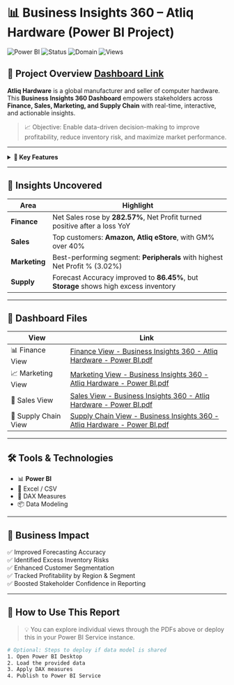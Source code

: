# 📊 Business Insights 360 – Atliq Hardware (Power BI Project)

![Power BI](https://img.shields.io/badge/Tool-Power%20BI-yellow?logo=powerbi)
![Status](https://img.shields.io/badge/Status-Completed-brightgreen)
![Domain](https://img.shields.io/badge/Industry-Consumer%20Hardware-blue)
![Views](https://komarev.com/ghpvc/?username=yourusername&label=Profile%20views)

## 🚀 Project Overview   [Dashboard Link](https://app.powerbi.com/reportEmbed?reportId=8a6c70d2-8e90-4b38-b233-89077e5f640e&autoAuth=true&ctid=c6e549b3-5f45-4032-aae9-d4244dc5b2c4)

**Atliq Hardware** is a global manufacturer and seller of computer hardware. This **Business Insights 360 Dashboard** empowers stakeholders across **Finance, Sales, Marketing, and Supply Chain** with real-time, interactive, and actionable insights.

> 📈 Objective: Enable data-driven decision-making to improve profitability, reduce inventory risk, and maximize market performance.

---

<details>
<summary><strong>📘 Key Features</strong></summary>

- 🧾 **Finance View**: YoY growth, COGS breakdown, Profit & Loss summary, segment-wise profitability.
- 📢 **Marketing View**: Region/segment-wise Net Sales, Gross Margin %, Net Profit %, performance matrix.
- 💼 **Sales View**: Customer-level profitability, segment-wise GM%, sales channel performance.
- 🔗 **Supply Chain View**: Forecast accuracy, net error %, inventory risks per customer and product line.

</details>

---

## 🧠 Insights Uncovered

| Area         | Highlight                                                                 |
|--------------|---------------------------------------------------------------------------|
| **Finance**  | Net Sales rose by **282.57%**, Net Profit turned positive after a loss YoY |
| **Sales**    | Top customers: **Amazon, Atliq eStore**, with GM% over 40%                |
| **Marketing**| Best-performing segment: **Peripherals** with highest Net Profit % (3.02%) |
| **Supply**   | Forecast Accuracy improved to **86.45%**, but **Storage** shows high excess inventory |

---

## 📂 Dashboard Files

| View | Link |
|------|------|
| 📊 Finance View | [Finance View - Business Insights 360 - Atliq Hardware - Power BI.pdf](Finance%20View%20-%20Business%20Insights%20360%20-%20Atliq%20Hardware%20-%20Power%20BI.pdf) |
| 📈 Marketing View | [Marketing View - Business Insights 360 - Atliq Hardware - Power BI.pdf](Marketing%20View%20-%20Business%20Insights%20360%20-%20Atliq%20Hardware%20-%20Power%20BI.pdf) |
| 💼 Sales View | [Sales View - Business Insights 360 - Atliq Hardware - Power BI.pdf](Sales%20View%20-%20Business%20Insights%20360%20-%20Atliq%20Hardware%20-%20Power%20BI.pdf) |
| 🔗 Supply Chain View | [Supply Chain View - Business Insights 360 - Atliq Hardware - Power BI.pdf](Supply%20Chain%20View%20-%20Business%20Insights%20360%20-%20Atliq%20Hardware%20-%20Power%20BI.pdf) |


---

## 🛠️ Tools & Technologies

- 📊 **Power BI**
- 📄 Excel / CSV
- 🧮 DAX Measures
- 📦 Data Modeling

---

## 🧩 Business Impact

✅ Improved Forecasting Accuracy  
✅ Identified Excess Inventory Risks  
✅ Enhanced Customer Segmentation  
✅ Tracked Profitability by Region & Segment  
✅ Boosted Stakeholder Confidence in Reporting

---

## 📍 How to Use This Report

> 💡 You can explore individual views through the PDFs above or deploy this in your Power BI Service instance.

```bash
# Optional: Steps to deploy if data model is shared
1. Open Power BI Desktop
2. Load the provided data
3. Apply DAX measures
4. Publish to Power BI Service
